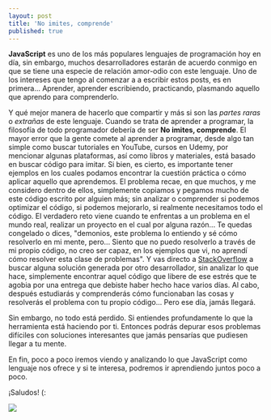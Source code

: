 ```yaml
---
layout: post
title: 'No imites, comprende'
published: true
---
```

**JavaScript** es uno de los más populares lenguajes de programación hoy en día, sin embargo, muchos desarrolladores estarán de acuerdo conmigo en que se tiene una especie de relación amor-odio con este lenguaje. Uno de los intereses que tengo al comenzar a a escribir estos posts, es en primera... Aprender, aprender escribiendo, practicando, plasmando aquello que aprendo para comprenderlo. 

Y qué mejor manera de hacerlo que compartir y más si son las _partes raras_ o _extrañas_ de este lenguaje. Cuando se trata de aprender a programar, la filosofía de todo programador debería de ser **No imites, comprende**. El mayor error que la gente comete al aprender a programar, desde algo tan simple como buscar tutoriales en YouTube, cursos en Udemy, por mencionar algunas plataformas, así como libros y materiales, está basado en buscar código para imitar. Si bien, es cierto, es importante tener ejemplos en los cuales podamos encontrar la cuestión práctica o cómo aplicar aquello que aprendemos. El problema recae, en que muchos, y me considero dentro de ellos, simplemente copiamos y pegamos mucho de este código escrito por alguien más; sin analizar o comprender si podemos optimizar el código, si podemos mejorarlo, si realmente necesitamos todo el código. El verdadero reto viene cuando te enfrentas a un problema en el mundo real, realizar un proyecto en el cual por alguna razón... Te quedas congelado o dices, "demonios, este problema lo entiendo y sé cómo resolverlo en mi mente, pero... Siento que no puedo resolverlo a través de mi propio código, no creo ser capaz, en los ejemplos que vi, no aprendí cómo resolver esta clase de problemas". Y vas directo a [StackOverflow](https://stackoverflow.com "StackOverflow") a buscar alguna solución generada por otro desarrollador, sin analizar lo que hace, simplemente encontrar aquel código que libere de ese estrés que te agobia por una entrega que debiste haber hecho hace varios días. Al cabo, después estudiarás y comprenderás cómo funcionaban las cosas y resolverás el problema con tu propio código... Pero ese día, jamás llegará.

Sin embargo, no todo está perdido. Si entiendes profundamente lo que la herramienta está haciendo por ti. Entonces podrás depurar esos problemas difíciles con soluciones interesantes que jamás pensarías que pudiesen llegar a tu mente. 

En fin, poco a poco iremos viendo y analizando lo que JavaScript como lenguaje nos ofrece y si te interesa, podremos ir aprendiendo juntos poco a poco.

¡Saludos! (:

![](https://i.ytimg.com/vi/wRl7kdM75Tw/maxresdefault.jpg)
